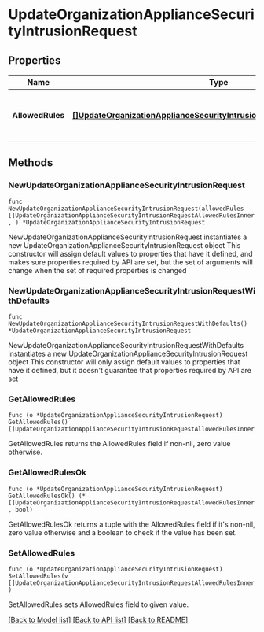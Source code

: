 # UpdateOrganizationApplianceSecurityIntrusionRequest

## Properties

Name | Type | Description | Notes
------------ | ------------- | ------------- | -------------
**AllowedRules** | [**[]UpdateOrganizationApplianceSecurityIntrusionRequestAllowedRulesInner**](UpdateOrganizationApplianceSecurityIntrusionRequestAllowedRulesInner.md) | Sets a list of specific SNORT signatures to allow | 

## Methods

### NewUpdateOrganizationApplianceSecurityIntrusionRequest

`func NewUpdateOrganizationApplianceSecurityIntrusionRequest(allowedRules []UpdateOrganizationApplianceSecurityIntrusionRequestAllowedRulesInner, ) *UpdateOrganizationApplianceSecurityIntrusionRequest`

NewUpdateOrganizationApplianceSecurityIntrusionRequest instantiates a new UpdateOrganizationApplianceSecurityIntrusionRequest object
This constructor will assign default values to properties that have it defined,
and makes sure properties required by API are set, but the set of arguments
will change when the set of required properties is changed

### NewUpdateOrganizationApplianceSecurityIntrusionRequestWithDefaults

`func NewUpdateOrganizationApplianceSecurityIntrusionRequestWithDefaults() *UpdateOrganizationApplianceSecurityIntrusionRequest`

NewUpdateOrganizationApplianceSecurityIntrusionRequestWithDefaults instantiates a new UpdateOrganizationApplianceSecurityIntrusionRequest object
This constructor will only assign default values to properties that have it defined,
but it doesn't guarantee that properties required by API are set

### GetAllowedRules

`func (o *UpdateOrganizationApplianceSecurityIntrusionRequest) GetAllowedRules() []UpdateOrganizationApplianceSecurityIntrusionRequestAllowedRulesInner`

GetAllowedRules returns the AllowedRules field if non-nil, zero value otherwise.

### GetAllowedRulesOk

`func (o *UpdateOrganizationApplianceSecurityIntrusionRequest) GetAllowedRulesOk() (*[]UpdateOrganizationApplianceSecurityIntrusionRequestAllowedRulesInner, bool)`

GetAllowedRulesOk returns a tuple with the AllowedRules field if it's non-nil, zero value otherwise
and a boolean to check if the value has been set.

### SetAllowedRules

`func (o *UpdateOrganizationApplianceSecurityIntrusionRequest) SetAllowedRules(v []UpdateOrganizationApplianceSecurityIntrusionRequestAllowedRulesInner)`

SetAllowedRules sets AllowedRules field to given value.



[[Back to Model list]](../README.md#documentation-for-models) [[Back to API list]](../README.md#documentation-for-api-endpoints) [[Back to README]](../README.md)


